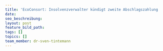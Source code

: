 ```yaml
---
title: 'EcoConsort: Insolvenzverwalter kündigt zweite Abschlagszahlung an'
date:
seo_beschreibung:
layout: post
feature_bild_path:
tags: []
topics: []
team_member: dr-sven-tintemann
---
```


